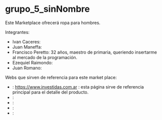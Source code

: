 # grupo_5_sinNombre


Este Marketplace ofrecerá ropa para hombres.

Integrantes:

* Ivan Caceres:
* Juan Maneffa:
* Francisco Peretto: 32 años, maestro de primaria, queriendo insertarme al mercado de la programación.
* Ezequiel Raimondo:
* Juan Romano:

Webs que sirven de referencia para este market place:
* : https://www.investidas.com.ar : esta página sirve de referencia principal para el detalle del producto.
* :
* :
* :
* :
